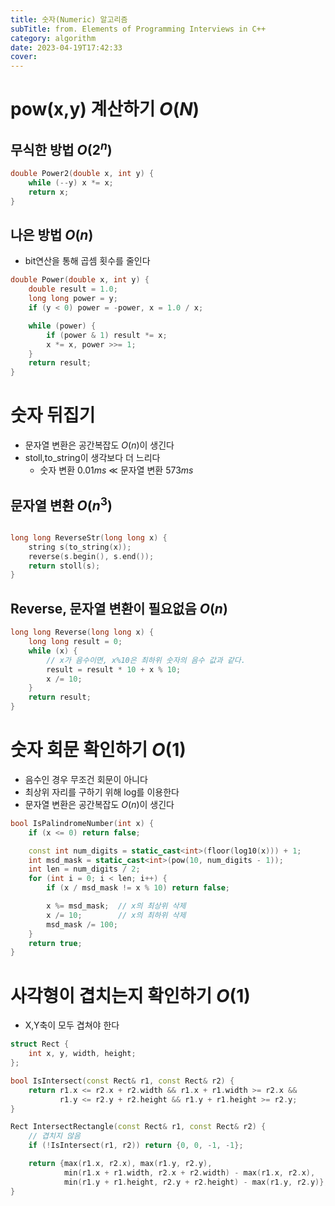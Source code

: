 ```yaml
---
title: 숫자(Numeric) 알고리즘
subTitle: from. Elements of Programming Interviews in C++
category: algorithm
date: 2023-04-19T17:42:33
cover:
---
```


# pow(x,y) 계산하기 $O(N)$

## 무식한 방법 $O(2^n)$

```cpp
double Power2(double x, int y) {
    while (--y) x *= x;
    return x;
}
```

## 나은 방법 $O(n)$

- bit연산을 통해 곱셈 횟수를 줄인다

```cpp
double Power(double x, int y) {
    double result = 1.0;
    long long power = y;
    if (y < 0) power = -power, x = 1.0 / x;

    while (power) {
        if (power & 1) result *= x;
        x *= x, power >>= 1;
    }
    return result;
}
```

# 숫자 뒤집기

- 문자열 변환은 공간복잡도 $O(n)$이 생긴다
- stoll,to_string이 생각보다 더 느리다
  - 숫자 변환 $0.01ms$ $\ll$ 문자열 변환 $573ms$

## 문자열 변환 $O(n^3)$

```cpp

long long ReverseStr(long long x) {
    string s(to_string(x));
    reverse(s.begin(), s.end());
    return stoll(s);
}
```

## Reverse, 문자열 변환이 필요없음 $O(n)$

```cpp
long long Reverse(long long x) {
    long long result = 0;
    while (x) {
        // x가 음수이면, x%10은 최하위 숫자의 음수 값과 같다.
        result = result * 10 + x % 10;
        x /= 10;
    }
    return result;
}
```

# 숫자 회문 확인하기 $O(1)$

- 음수인 경우 무조건 회문이 아니다
- 최상위 자리를 구하기 위해 log를 이용한다
- 문자열 변환은 공간복잡도 $O(n)$이 생긴다

```cpp
bool IsPalindromeNumber(int x) {
    if (x <= 0) return false;

    const int num_digits = static_cast<int>(floor(log10(x))) + 1;
    int msd_mask = static_cast<int>(pow(10, num_digits - 1));
    int len = num_digits / 2;
    for (int i = 0; i < len; i++) {
        if (x / msd_mask != x % 10) return false;

        x %= msd_mask;  // x의 최상위 삭제
        x /= 10;        // x의 최하위 삭제
        msd_mask /= 100;
    }
    return true;
}
```

# 사각형이 겹치는지 확인하기 $O(1)$

- X,Y축이 모두 겹쳐야 한다

```cpp
struct Rect {
    int x, y, width, height;
};

bool IsIntersect(const Rect& r1, const Rect& r2) {
    return r1.x <= r2.x + r2.width && r1.x + r1.width >= r2.x &&
           r1.y <= r2.y + r2.height && r1.y + r1.height >= r2.y;
}

Rect IntersectRectangle(const Rect& r1, const Rect& r2) {
    // 겹치지 않음
    if (!IsIntersect(r1, r2)) return {0, 0, -1, -1};

    return {max(r1.x, r2.x), max(r1.y, r2.y),
            min(r1.x + r1.width, r2.x + r2.width) - max(r1.x, r2.x),
            min(r1.y + r1.height, r2.y + r2.height) - max(r1.y, r2.y)};
}
```
